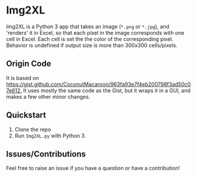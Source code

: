 # Img2XL

Img2XL is a Python 3 app that takes an image (`*.png` or `*.jpg`), and 'renders' it in Excel, so that each pixel in the image corresponds with one cell in Excel. Each cell is set the the color of the corresponding pixel. Behavior is undefined if output size is more than 300x300 cells/pixels. 

## Origin Code

It is based on <https://gist.github.com/CoconutMacaroon/963fa93e7f4eb200798f3ad50c07e612.> It uses mostly the same code as the Gist, but it wraps it in a GUI, and makes a few other minor changes.

## Quickstart

1. Clone the repo
2. Run `Img2XL.py` with Python 3.

## Issues/Contributions

Feel free to raise an issue if you have a question or have a contribution!
